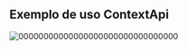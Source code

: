## Exemplo de uso ContextApi


![00000000000000000000000000000000](https://user-images.githubusercontent.com/63211449/110563429-12dcc580-812a-11eb-8723-bc689c61ff3f.png)